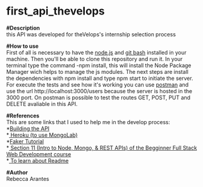 # first_api_thevelops

<b>#Description</b><br>
this API was developed for theVelops's internship selection process

<b>#How to use</b> <br>
First of all is necessary to have the <a href="https://nodejs.org/en/">node.js</a> and <a href="https://git-for-windows.github.io/">git bash</a> installed in your machine. Then you'll be able to clone this repository and run it. 
In your terminal type the command -npm install, this will install the Node Package Manager wich helps to manage the js modules.
The next steps are install the dependencies with npm install and type npm start to initiate the server.
For execute the tests and see how it's working you can use <a href="https://www.getpostman.com/">postman</a> and use the url http://localhost:3000/users because the server is hosted in the 3000 port. On postman is possible to test the routes GET, POST, PUT and DELETE avaliable in this API.

<b>#References</b><br> 
This are some links that I used to help me in the develop process:<br>
*<a href="https://www.codementor.io/olatundegaruba/nodejs-restful-apis-in-10-minutes-q0sgsfhbd">Building the API</a><br>
*<a href="https://dashboard.heroku.com/apps"> Heroku (to use MongoLab)</a><br>
*<a href="https://www.devpleno.com/dados-ficticios-para-testes/">Faker Tutorial </a><br>
*<a href="https://www.udemy.com/ultimate-web/learn/v4/content"> Section 11 (Intro to Node, Mongo, & REST APIs) of the Begginner Full Stack Web Development course </a><br>
*<a href="http://pichiliani.com.br/como-fazer-um-bom-readme-para-o-seu-github/"> To learn about Readme</a><br>

<b>#Author</b><br>
Rebecca Arantes
                                                             
